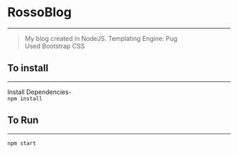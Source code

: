 # RossoBlog
***
>My blog created in NodeJS.
>Templating Engine: Pug  
>Used Bootstrap CSS

## To install
***
Install Dependencies-  
```npm install```

## To Run
***
```npm start```
